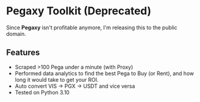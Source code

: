 # Pegaxy Toolkit (Deprecated)

Since **Pegaxy** isn't profitable anymore, I'm releasing this to the public domain.

## Features
- Scraped >100 Pega under a minute (with Proxy)
- Performed data analytics to find the best Pega to Buy (or Rent), and how long it would take to get your ROI.
- Auto convert VIS -> PGX -> USDT and vice versa
- Tested on Python 3.10